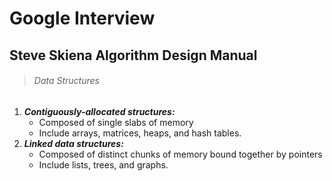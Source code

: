# Google Interview



## Steve Skiena Algorithm Design Manual

> ###### Data Structures

1. ***Contiguously-allocated structures:***
   - Composed of single slabs of memory
   - Include arrays, matrices, heaps, and hash tables.
2. ***Linked data structures:***
   - Composed of distinct chunks of memory bound together by pointers
   - Include lists, trees, and graphs.

